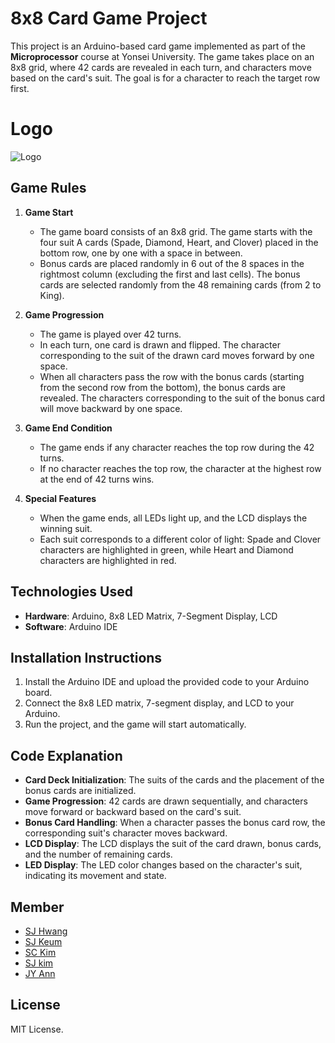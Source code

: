 # 8x8 Card Game Project

This project is an Arduino-based card game implemented as part of the **Microprocessor** course at Yonsei University. The game takes place on an 8x8 grid, where 42 cards are revealed in each turn, and characters move based on the card's suit. The goal is for a character to reach the target row first.

# Logo
![Logo](https://github.com/user-attachments/assets/13f52d47-91a0-4575-ba3e-fff558ff6f70)


## Game Rules

1. **Game Start**  
   - The game board consists of an 8x8 grid. The game starts with the four suit A cards (Spade, Diamond, Heart, and Clover) placed in the bottom row, one by one with a space in between.
   - Bonus cards are placed randomly in 6 out of the 8 spaces in the rightmost column (excluding the first and last cells). The bonus cards are selected randomly from the 48 remaining cards (from 2 to King).

2. **Game Progression**  
   - The game is played over 42 turns.
   - In each turn, one card is drawn and flipped. The character corresponding to the suit of the drawn card moves forward by one space.
   - When all characters pass the row with the bonus cards (starting from the second row from the bottom), the bonus cards are revealed. The characters corresponding to the suit of the bonus card will move backward by one space.

3. **Game End Condition**  
   - The game ends if any character reaches the top row during the 42 turns.
   - If no character reaches the top row, the character at the highest row at the end of 42 turns wins.

4. **Special Features**  
   - When the game ends, all LEDs light up, and the LCD displays the winning suit.
   - Each suit corresponds to a different color of light: Spade and Clover characters are highlighted in green, while Heart and Diamond characters are highlighted in red.

## Technologies Used

- **Hardware**: Arduino, 8x8 LED Matrix, 7-Segment Display, LCD
- **Software**: Arduino IDE

## Installation Instructions

1. Install the Arduino IDE and upload the provided code to your Arduino board.
2. Connect the 8x8 LED matrix, 7-segment display, and LCD to your Arduino.
3. Run the project, and the game will start automatically.

## Code Explanation

- **Card Deck Initialization**: The suits of the cards and the placement of the bonus cards are initialized.
- **Game Progression**: 42 cards are drawn sequentially, and characters move forward or backward based on the card's suit.
- **Bonus Card Handling**: When a character passes the bonus card row, the corresponding suit's character moves backward.
- **LCD Display**: The LCD displays the suit of the card drawn, bonus cards, and the number of remaining cards.
- **LED Display**: The LED color changes based on the character's suit, indicating its movement and state.

## Member
- [SJ Hwang](https://github.com/justinbrianhwang)
- [SJ Keum](https://github.com/Aurumm79)
- [SC Kim](https://github.com/sososoosoo)
- [SJ kim]()
- [JY Ann](https://github.com/jyan01)


## License

MIT License.
